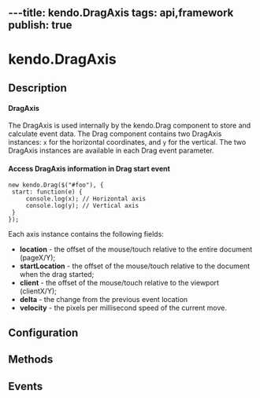 ---title: kendo.DragAxis
tags: api,framework
publish: true
---
# kendo.DragAxis

## Description



#### DragAxis

The DragAxis is used internally by the kendo.Drag component to store and calculate event data.
The Drag component contains two DragAxis instances: `x` for the horizontal coordinates, and `y` for the vertical.
The two DragAxis instances are available in each Drag event parameter.

#### Access DragAxis information in Drag start event

    new kendo.Drag($("#foo"), {
     start: function(e) {
         console.log(x); // Horizontal axis
         console.log(y); // Vertical axis
     }
    });

Each axis instance contains the following fields:


*   **location** - the offset of the mouse/touch relative to the entire document (pageX/Y);
*   **startLocation** - the offset of the mouse/touch relative to the document when the drag started;
*   **client** - the offset of the mouse/touch relative to the viewport (clientX/Y);
*   **delta** - the change from the previous event location
*   **velocity** - the pixels per millisecond speed of the current move.

## Configuration

## Methods

## Events